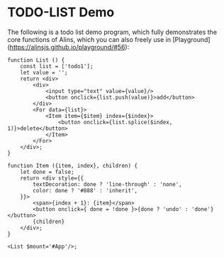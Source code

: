 <!--
 * @Author: chenzhongsheng
 * @Date: 2023-10-10 07:45:01
 * @Description: Coding something
-->

# TODO-LIST Demo

The following is a todo list demo program, which fully demonstrates the core functions of Alins, which you can also freely use in [Playground] (https://alinsjs.github.io/playground/#56):

<CodeBox/>

```tsx
function List () {
    const list = ['todo1'];
    let value = '';
    return <div>
        <div>
            <input type="text" value={value}/>
            <button onclick={list.push(value)}>add</button>
        </div>
        <For data={list}>
            <Item item={$item} index={$index}>
                <button onclick={list.splice($index, 1)}>delete</button>
            </Item>
        </For>
    </div>;
}

function Item ({item, index}, children) {
    let done = false;
    return <div style={{
        textDecoration: done ? 'line-through' : 'none',
        color: done ? '#888' : 'inherit',
    }}>
        <span>{index + 1}: {item}</span>
        <button onclick={ done = !done }>{done ? 'undo' : 'done'}</button>
        {children}
    </div>;
}

<List $mount='#App'/>;
```